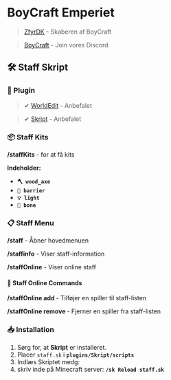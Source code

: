 # BoyCraft Emperiet 
> [ZfyrDK](https://www.twitch.tv/zfyrcat?sr=a) - Skaberen af BoyCraft  

> [BoyCraft](https://discord.gg/B7WHqTdm) - Join vores Discord
## 🛠️ Staff Skript  

### 📌 Plugin  
> ✔ [WorldEdit](https://dev.bukkit.org/projects/worldedit) - Anbefalet  

> ✔ [Skript](https://www.spigotmc.org/resources/skript.114544/) - Anbefalet 

### 📦 Staff Kits  
**/staffKits** - for at få kits

**Indeholder:**  
- **`🪓 wood_axe`**
- **`🚫 barrier`**  
- **`💡 light`**  
- **`🦴 bone`**  

### 📋 Staff Menu  
**/staff** - Åbner hovedmenuen  

**/staffinfo** - Viser staff-information  

**/staffOnline** - Viser online staff  

#### 🔹 Staff Online Commands  
**/staffOnline add <spiller>** - Tilføjer en spiller til staff-listen 
 
**/staffOnline remove <spiller>** - Fjerner en spiller fra staff-listen  

### 📥 Installation  
1. Sørg for, at **Skript** er installeret.  
2. Placer `staff.sk` i
**`plugins/Skript/scripts`**
3. Indlæs Skriptet medg:
4. skriv inde på Minecraft server:
**`/sk Reload staff.sk`**
